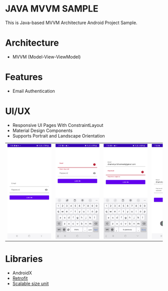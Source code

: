 # JAVA MVVM SAMPLE
This is Java-based MVVM Architecture Android Project Sample.

# Architecture
- MVVM (Model-View-ViewModel)

# Features
- Email Authentication

# UI/UX
- Responsive UI Pages With ConstraintLayout
- Material Design Components
- Supports Portrait and Landscape Orientation
<table>
  <tr>
    <td><img src="screenshots/login.png" width="140" style="max-width:150px"/></td>
    <td><img src="screenshots/login-email-validation.png" width="140" style="max-width:150px"/></td>
    <td><img src="screenshots/login-password-validation.png" width="140" style="max-width:150px"/></td>
    <td><img src="screenshots/login-no-internet.png" width="140" style="max-width:150px"/></td>
  </tr>
</table>

# Libraries
- AndroidX
- [Retrofit](https://github.com/square/retrofit)
- [Scalable size unit](https://github.com/intuit/sdp)
